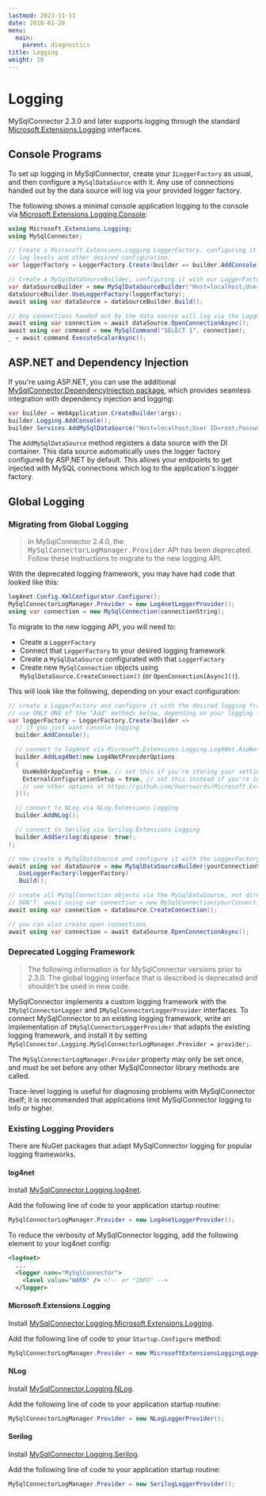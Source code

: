 ```yaml
---
lastmod: 2023-11-11
date: 2018-01-20
menu:
  main:
    parent: diagnostics
title: Logging
weight: 10
---
```


# Logging

MySqlConnector 2.3.0 and later supports logging through the standard [Microsoft.Extensions.Logging](https://learn.microsoft.com/en-us/dotnet/core/extensions/logging) interfaces.

## Console Programs

To set up logging in MySqlConnector, create your `ILoggerFactory` as usual, and then configure a `MySqlDataSource` with it.
Any use of connections handed out by the data source will log via your provided logger factory.

The following shows a minimal console application logging to the console via [Microsoft.Extensions.Logging.Console](https://www.nuget.org/packages/Microsoft.Extensions.Logging.Console):

```csharp
using Microsoft.Extensions.Logging;
using MySqlConnector;

// Create a Microsoft.Extensions.Logging LoggerFactory, configuring it with the providers,
// log levels and other desired configuration.
var loggerFactory = LoggerFactory.Create(builder => builder.AddConsole());

// Create a MySqlDataSourceBuilder, configuring it with our LoggerFactory.
var dataSourceBuilder = new MySqlDataSourceBuilder("Host=localhost;User ID=root;Password=pass");
dataSourceBuilder.UseLoggerFactory(loggerFactory);
await using var dataSource = dataSourceBuilder.Build();

// Any connections handed out by the data source will log via the LoggerFactory:
await using var connection = await dataSource.OpenConnectionAsync();
await using var command = new MySqlCommand("SELECT 1", connection);
_ = await command.ExecuteScalarAsync();
```

## ASP.NET and Dependency Injection

If you're using ASP.NET, you can use the additional [MySqlConnector.DependencyInjection package](https://www.nuget.org/packages/MySqlConnector.DependencyInjection), which provides seamless integration with dependency injection and logging:

```csharp
var builder = WebApplication.CreateBuilder(args);
builder.Logging.AddConsole();
builder.Services.AddMySqlDataSource("Host=localhost;User ID=root;Password=pass");
```

The `AddMySqlDataSource` method registers a data source with the DI container.
This data source automatically uses the logger factory configured by ASP.NET by default.
This allows your endpoints to get injected with MySQL connections which log to the application's logger factory.

## Global Logging

### Migrating from Global Logging

<blockquote class="highlight">
In MySqlConnector 2.4.0, the <tt>MySqlConnectorLogManager.Provider</tt> API has been deprecated.
Follow these instructions to migrate to the new logging API.
</blockquote>

With the deprecated logging framework, you may have had code that looked like this:

```csharp
log4net.Config.XmlConfigurator.Configure();
MySqlConnectorLogManager.Provider = new Log4netLoggerProvider();
using var connection = new MySqlConnection(connectionString);
```

To migrate to the new logging API, you will need to:

* Create a `LoggerFactory`
* Connect that `LoggerFactory` to your desired logging framework
* Create a `MySqlDataSource` configurated with that `LoggerFactory`
* Create new `MySqlConnection` objects using `MySqlDataSource.CreateConnection()` (or `OpenConnection[Async]()`).

This will look like the following, depending on your exact configuration:

```csharp
// create a LoggerFactory and configure it with the desired logging framework
// use ONLY ONE of the "Add" methods below, depending on your logging framework
var loggerFactory = LoggerFactory.Create(builder =>
  // if you just want console logging
  builder.AddConsole();

  // connect to log4net via Microsoft.Extensions.Logging.Log4Net.AspNetCore
  builder.AddLog4Net(new Log4NetProviderOptions
  {
    UseWebOrAppConfig = true, // set this if you're storing your settings in Web.config instead of log4net.config
    ExternalConfigurationSetup = true, // set this instead if you're initializing log4net yourself
    // see other options at https://github.com/huorswords/Microsoft.Extensions.Logging.Log4Net.AspNetCore
  }));

  // connect to NLog via NLog.Extensions.Logging
  builder.AddNLog();

  // connect to Serilog via Serilog.Extensions.Logging
  builder.AddSerilog(dispose: true);
);

// now create a MySqlDataSource and configure it with the LoggerFactory
await using var dataSource = new MySqlDataSourceBuilder(yourConnectionString)
  .UseLoggerFactory(loggerFactory)
  .Build();

// create all MySqlConnection objects via the MySqlDataSource, not directly
// DON'T: await using var connection = new MySqlConnection(yourConnectionString);
await using var connection = dataSource.CreateConnection();

// you can also create open connections
await using var connection = await dataSource.OpenConnectionAsync();
```

### Deprecated Logging Framework

<blockquote class="warning">
The following information is for MySqlConnector versions prior to 2.3.0.
The global logging interface that is described is deprecated and shouldn't be used in new code.
</blockquote>

MySqlConnector implements a custom logging framework with the `IMySqlConnectorLogger` and `IMySqlConnectorLoggerProvider` interfaces.
To connect MySqlConnector to an existing logging framework, write an implementation of `IMySqlConnectorLoggerProvider` that adapts
the existing logging framework, and install it by setting `MySqlConnector.Logging.MySqlConnectorLogManager.Provider = provider;`.

The `MySqlConnectorLogManager.Provider` property may only be set once, and must be set before any other MySqlConnector library methods are called.

Trace-level logging is useful for diagnosing problems with MySqlConnector itself; it is recommended that applications limit MySqlConnector
logging to Info or higher.

### Existing Logging Providers

There are NuGet packages that adapt MySqlConnector logging for popular logging frameworks.

#### log4net

Install [MySqlConnector.Logging.log4net](https://www.nuget.org/packages/MySqlConnector.Logging.log4net/).

Add the following line of code to your application startup routine:

```csharp
MySqlConnectorLogManager.Provider = new Log4netLoggerProvider();
```

To reduce the verbosity of MySqlConnector logging, add the following element to your log4net config:

```xml
<log4net>
  ...
  <logger name="MySqlConnector">
    <level value="WARN" /> <!-- or "INFO" -->
  </logger>
```

#### Microsoft.Extensions.Logging

Install [MySqlConnector.Logging.Microsoft.Extensions.Logging](https://www.nuget.org/packages/MySqlConnector.Logging.Microsoft.Extensions.Logging/).

Add the following line of code to your `Startup.Configure` method:

```csharp
MySqlConnectorLogManager.Provider = new MicrosoftExtensionsLoggingLoggerProvider(loggerFactory);
```

#### NLog

Install [MySqlConnector.Logging.NLog](https://www.nuget.org/packages/MySqlConnector.Logging.NLog/).

Add the following line of code to your application startup routine:

```csharp
MySqlConnectorLogManager.Provider = new NLogLoggerProvider();
```

#### Serilog

Install [MySqlConnector.Logging.Serilog](https://www.nuget.org/packages/MySqlConnector.Logging.Serilog/).

Add the following line of code to your application startup routine:

```csharp
MySqlConnectorLogManager.Provider = new SerilogLoggerProvider();
```
